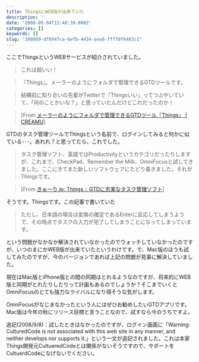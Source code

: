 ```yaml
---
title: ThingsにWEB版が出来ていた
description: ''
date: '2008-09-04T12:48:39.000Z'
categories: []
keywords: []
slug: "200809-df8947ca-6efb-4434-aea8-fff70f6483c1"
---
```

ここでThingsというWEBサービスが紹介されていました。

> これは超いい！

> 『Things』。メーラーのようにフォルダで管理できるGTDツールです。

> 結構前に知り合いの先輩がTwitterで「Thingsいい」ってつぶやいていて、「何のことかいな？」と思っていたんだけどこれだったのか！

> \[From [メーラーのようにフォルダで管理できるGTDツール『Things』 | CREAMU](http://blog.creamu.com/mt/2008/09/gtdthings.html)\]

GTDのタスク管理ツールでThingsという名前で、ログインしてみると何かに似ている･･･。あれれ？と思ってたら、これでした。

> タスク管理ソフト、英語ではProductivityというカテゴリだったりしますが、これまで、CheckPad、Remember the Milk、OmniFocusと試してきました。ここにきてまた新しいソフトウェアにたどり着きました。それがThingsです。

> \[From [きゅーり.jp: Things :: GTDに忠実なタスク管理ソフト](http://blog.qli.jp/2008/05/things-gtd-b0b5.html)\]

そうです。Thingsです。この記事で書いていた

> ただし、日本語の場合は変換の確定であるEnterに反応してしまうようで、その時点でタスクの入力が完了してしまうことになってしまっています。

という問題がなかなか解決されていなかったのでウォッチしていなかったのですが、いつのまにかWEB版が出来ていたというわけです。で、Mac版のほうも試してみたのですが、今のバージョンであれば上記の問題が見事に解決していました。

現在はMac版とiPhone版との間の同期はとれるようなのですが、将来的にWEB版と同期がとれたりしたりって計画もあるのでしょうか？そこまでいくとOmniFocusのとても強力なライバルになり得そうな気がします。

OmniFocusがなじまなかったという人にはぜひお勧めしたいGTDアプリです。Mac版は今年の秋にリリース目標と言うことなので、試すなら今のうちですよ。

追記(2008/9/8)：試したときはなかったのですが、ログイン画面に「Warning: CulturedCode is not associated with this web site in any manner, and neither develops nor supports it.」という一文が追記されました。これは本家Things開発元CultueredCodeとは関係がないそうですので、サポートをCultuerdCodeになげないでください。